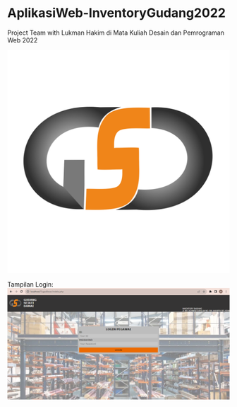 # AplikasiWeb-InventoryGudang2022

Project Team with Lukman Hakim di Mata Kuliah Desain dan Pemrograman Web 2022

![Screenshot](img/logo.png)

Tampilan Login:
![Screenshot](img/gudang1.png)

